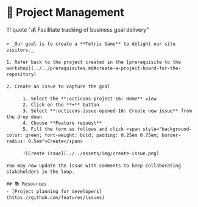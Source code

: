 # :test_tube: Project Management

!!! quote ":moneybag: Facilitate tracking of business goal delivery"

    > _Our goal is to create a **Tetris Game** to delight our site visitors._

    1. Refer back to the project created in the [prerequisite to the workshop](../../prerequisites.md#create-a-project-board-for-the-repository)

    2. Create an issue to capture the goal

          1. Select the **:octicons-project-16: Home** view
          2. Click on the **+** button
          3. Select **:octicons-issue-opened-16: Create new issue** from the drop down
          4. Choose **Feature request**
          5. Fill the form as follows and click <span style="background-color: green; font-weight: bold; padding: 0.25em 0.75em; border-radius: 0.5em">Create</span>

          ![Create issue](../../assets/img/create-issue.png)

    You may now update the issue with comments to keep collaborating stakeholders in the loop.
    
    ## 📚 Resources
    - [Project planning for developers](https://github.com/features/issues)
